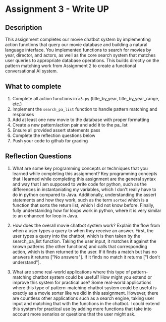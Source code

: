 # Assignment 3 - Write UP

## Description
This assignment completes our movie chatbot system by implementing action functions that query our movie database and building a natural language interface. You implemented functions to search for movies by year, director, and actors, as well as the core search system that matches user queries to appropriate database operations. This builds directly on the pattern matching work from Assignment 2 to create a functional conversational AI system.

## What to complete
1. Complete all action functions in `a3.py` (title_by_year, title_by_year_range, etc.)
2. Implement the `search_pa_list` function to handle pattern matching and responses  
3. Add at least one new movie to the database with proper formatting
4. Create a new pattern/action pair and add it to the pa_list
5. Ensure all provided assert statements pass
6. Complete the reflection questions below
7. Push your code to github for grading

## Reflection Questions

1. What are some key programming concepts or techniques that you learned while completing this assignment?
Key programming concepts that I learned while completing this assignment are the general syntax and way that I am supposed to write code for python, such as the differences in instantaniating my variables, which I don't really have to do in python compared to Java. Additionally, understanding the assert statements and how they work, such as the term `sorted` which is a function that sorts the return list, which I did not know before. Finally, fully understanidng how for loops work in python, where it is very similar to an enhanced for loop in Java. 

2. How does the overall movie chatbot system work? Explain the flow from when a user types a query to when they receive an answer.
First, the user types a query into the chatbot, which is then taken by the search_pa_list function. Taking the user input, it matches it against the known patterns (the other functions) and calls that corresponding action, which is then returned to the user. If it finds a match but has no answers it returns ["No answers"]. If it finds no match it returns ["I don't understand"].

3. What are some real-world applications where this type of pattern-matching chatbot system could be useful? How might you extend or improve this system for practical use?
Some real-world applications where this type of pattern-matching chatbot system could be useful is exactly as a movie sorter like we did in this assignment. However, there are countless other applications such as a search engine, taking user input and matching that with the functions in the chatbot. I could extend this system for practical use by adding more functions that take into account more senarios or questions that the user might ask.